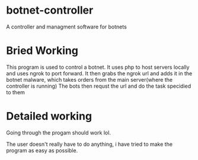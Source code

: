 # botnet-controller
A controller and managment software for botnets

# Bried Working
This program is used to control a botnet. It uses php to host servers locally and uses ngrok to port forward. 
It then grabs the ngrok url and adds it in the botnet malware, which takes orders from the main server(where the controller is running)
The bots then requst the url and do the task specidied to them

# Detailed working
Going through the progam should work lol.


The user doesn't really have to do anything, i have tried to make the program as easy as possible.
